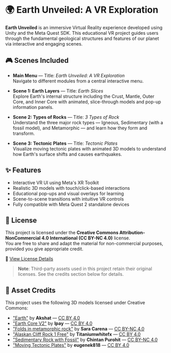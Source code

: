 # 🌍 Earth Unveiled: A VR Exploration

**Earth Unveiled** is an immersive Virtual Reality experience developed using Unity and the Meta Quest SDK. This educational VR project guides users through the fundamental geological structures and features of our planet via interactive and engaging scenes.

## 🎮 Scenes Included

- **Main Menu** — Title: *Earth Unveiled: A VR Exploration*  
  Navigate to different modules from a central interactive menu.

- **Scene 1: Earth Layers** — Title: *Earth Slices*  
  Explore Earth's internal structure including the Crust, Mantle, Outer Core, and Inner Core with animated, slice-through models and pop-up information panels.

- **Scene 2: Types of Rocks** — Title: *3 Types of Rock*  
  Understand the three major rock types — Igneous, Sedimentary (with a fossil model), and Metamorphic — and learn how they form and transform.

- **Scene 3: Tectonic Plates** — Title: *Tectonic Plates*  
  Visualize moving tectonic plates with animated 3D models to understand how Earth's surface shifts and causes earthquakes.

## ✨ Features

- Interactive VR UI using Meta's XR Toolkit
- Realistic 3D models with touch/click-based interactions
- Educational pop-ups and visual overlays for learning
- Scene-to-scene transitions with intuitive VR controls
- Fully compatible with Meta Quest 2 standalone devices

## 📜 License

This project is licensed under the **Creative Commons Attribution-NonCommercial 4.0 International (CC BY-NC 4.0)** license.  
You are free to share and adapt the material for non-commercial purposes, provided you give appropriate credit.

🔗 [View License Details](https://creativecommons.org/licenses/by-nc/4.0/)

> **Note**: Third-party assets used in this project retain their original licenses. See the credits section below for details.

## 🧾 Asset Credits

This project uses the following 3D models licensed under Creative Commons:

- ["Earth"](https://skfb.ly/6TwGG) by **Akshat** — [CC BY 4.0](http://creativecommons.org/licenses/by/4.0/)
- ["Earth Core V2"](https://skfb.ly/6USXB) by **Ipay** — [CC BY 4.0](http://creativecommons.org/licenses/by/4.0/)
- ["Folds in metamorphic rock"](https://skfb.ly/prA8Q) by **Sara Carena** — [CC BY-NC 4.0](http://creativecommons.org/licenses/by-nc/4.0/)
- ["Alaskan Cliff Rock 1 Free"](https://skfb.ly/pqMy9) by **Titaniumwhitefx** — [CC BY 4.0](http://creativecommons.org/licenses/by/4.0/)
- ["Sedimentary Rock with Fossil"](https://skfb.ly/oqUOt) by **Chintan Purohit** — [CC BY-NC 4.0](http://creativecommons.org/licenses/by-nc/4.0/)
- ["Moving Tectonic Plates"](https://skfb.ly/oSw8D) by **eugenek818** — [CC BY 4.0](http://creativecommons.org/licenses/by/4.0/)
